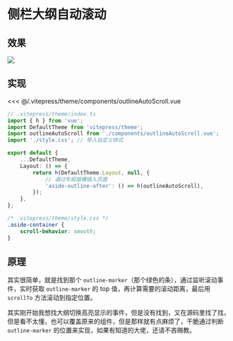 # 侧栏大纲自动滚动

## 效果

![](/images/frontend/vitepress/outline-auto-scroll-demo.gif)

## 实现

<<< @/.vitepress/theme/components/outlineAutoScroll.vue

```ts
// .vitepress/theme/index.ts
import { h } from 'vue';
import DefaultTheme from 'vitepress/theme';
import outlineAutoScroll from './components/outlineAutoScroll.vue';
import './style.css'; // 导入自定义样式

export default {
	...DefaultTheme,
	Layout: () => {
		return h(DefaultTheme.Layout, null, {
			// 通过布局插槽插入页面
			'aside-outline-after': () => h(outlineAutoScroll),
		});
	},
};
```

```css
/* .vitepress/theme/style.css */
.aside-container {
	scroll-behavior: smooth;
}
```

## 原理

其实很简单，就是找到那个 `outline-marker`（那个绿色的条），通过监听滚动事件，实时获取 `outline-marker` 的 top 值，再计算需要的滚动距离，最后用 `scrollTo` 方法滚动到指定位置。

其实刚开始我想找大纲切换高亮显示的事件，但是没有找到，又在源码里找了找，但是看不太懂，也可以覆盖原来的组件，但是那样就有点麻烦了，干脆通过判断 `outline-marker` 的位置来实现，如果有知道的大佬，还请不吝赐教。
